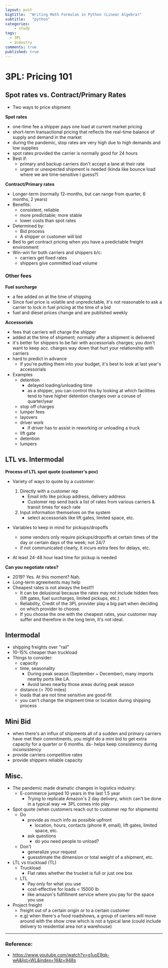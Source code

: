 ```yaml
---
layout: post
bigtitle:  "Writing Math Formulas in Python (Linear Algebra)"
subtitle:   "python"
categories:
    - study
tags:
  - 3PL
  - industry
comments: true
published: true
---
```


# 3PL: Pricing 101

## Spot rates vs. Contract/Primary Rates
- Two ways to price shipment

**Spot rates**
- one-time fee a shipper pays one load at current market pricing
- short-term transactional pricing that reflects the real-time balance of supply and demand in the market
- during the pandemic, stop rates are very high due to high demands and low supplies
- spot rates provided the carrier is normally good for 24 hours
- Best if:
    - primary and backup carriers don't accept a lane at their rate
    - urgent or unexpected shipment is needed (kinda like bounce load where we are time-sensitive I guess?)

**Contract/Primary rates**
- Longer-term (normally 12-months, but can range from quarter, 6 months, 2 years)
- Benefits:
    - consistent, reliable
    - more predictable; more stable
    - lower costs than spot rates
- Determined by:
    - Bid process
    - A shipper or customer will bid
- Bed to get contract pricing when you have a predictable freight environment
- Win-win for both carriers and shippers b/c:
    - carriers get fixed rates
    - shippers give committed load volume

### Other fees

**Fuel surcharge**
- a fee added on at the time of shipping
- Since fuel price is volatile and unpredictable, it's not reasonable to ask a carrier to lock in fuel pricing at the time of a bid
- fuel and diesel prices change and are published weekly


**Accessorials**
- fees that carriers will charge the shipper
- added at the time of shipment; normally after a shipment is delivered
- it's better for shippers to be fair with accessorials charges; you don't want to keep acc. charges way down that hurt your relationship with carriers
- hard to predict in advance
    - if you're putting them into your budget, it's best to look at last year's accessorials
- Examples
    - detention
        - delayed loading/unloading time
        - as a shipper, you can control this by looking at which facilities tend to have higher detention charges over a coruse of quarter/year
    - stop off charges
    - lumper fees
    - layovers
    - driver work
        - if driver has to assist in reworking or unloading a truck
    - lift gate
    - detention
    - lumpers


## LTL vs. Intermodal

**Process of LTL spot quote (customer's pov)**

- Variety of ways to quote by a customer:
    1. Directly with a customer rep
        - Email info like pickup address, delivery address
        - Customer rep send back a list of rates from various carriers & transit times for each rate
    2. Input information themselves on the system
        - select accessorials like lift gates, limited space, etc.

- Variables to keep in mind for pickups/dropoffs
    - some vendors only require pickups/dropoffs at certain times of the day or certain days of the week; not 24/7
    - if not communicated clearly, it incurs extra fees for delays, etc.

- At least 24-48 hour lead time for pickup is needed


**Can you negotiate rates?**

- 2019? Yes. At this moment? Nah.
- Long-term agreements may help
- Cheapest rates is not always the best!!!
    - It can be delusional because the rates may not include hidden fees (lift gates, fuel surcharges, limited pickups, etc.)
    - Reliability, Credit of the 3PL provider play a big part when deciding on which provider to choose.
    - If you choose the one with the cheapest rates, your customer may suffer and therefore in the long term, it's not ideal.

## Intermodal
- shipping freights over "rail"
- 10-15% cheaper than truckload
- Things to consider:
    - capacity
    - time, seasonality
        - During peak season (September ~ December), many imports nearby ports like LA.
        - Avoid lanes nearby those areas during peak season
    - distance (> 700 miles)
    - loads that are not time sensitive are good-fit
    - you can't change the shipment time or location during shipping process


## Mini Bid
- when there's an influx of shipments all of a sudden and primary carriers have met their commitments, you might do a mini bid to get extra capacity for a quarter or 6 months.
ds- helps keep consistency during inconsistency
- provide carriers competitive rates
- provide shippers reliable capacity

## Misc.

- The pandemic made dramatic changes in logistics industry:
    - E-commerce jumped 10 years in the last 1.5 year
        - Trying to replicate Amazon's 2 day delivery, which can't be done in a typical way ==> 3PL comes into play
- Spot quote (when customers reach out to customer rep for shipments)
    - Do
        - provide as much info as possible upfront
            - location, hours, contacts (phone #, email), lift gates, limited space, etc.
        - ask questions
            - do you need people to unload?
    - Don't
        - generalize your request
        - guesstimate the dimension or total weight of a shipment, etc.
- LTL vs truckload (TL)
    - Truckload
        - Flat rates whether the trucket is full or just one box
    - LTL
        - Pay only for what you use
        - cost-effective for loads < 15000 lb
        - like amazon's fulfillment service where you pay for the space you use
- Project freight
    - freight out of a certain origin or to a certain customer
    - e.g) when there's a food roadshows, a group of carriers will move around with the show crew which is not a typical lane (could include delivery to residential area not a warehouse)

---

### Reference:
- https://www.youtube.com/watch?v=g1usE9qk-wA&list=WL&index=16&t=948s
